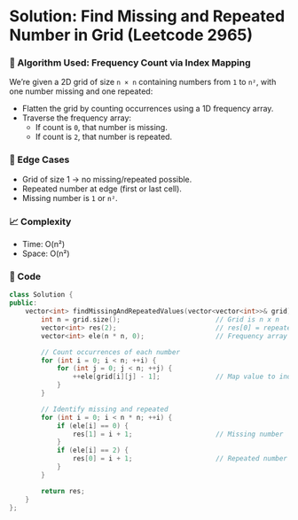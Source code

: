 # Solution: Find Missing and Repeated Number in Grid (Leetcode 2965)

### 🧠 Algorithm Used: Frequency Count via Index Mapping

We’re given a 2D grid of size `n × n` containing numbers from `1` to `n²`, with one number missing and one repeated:

- Flatten the grid by counting occurrences using a 1D frequency array.
- Traverse the frequency array:
  - If count is `0`, that number is missing.
  - If count is `2`, that number is repeated.

### 🧪 Edge Cases

- Grid of size 1 → no missing/repeated possible.
- Repeated number at edge (first or last cell).
- Missing number is `1` or `n²`.

### 📈 Complexity

- Time: O(n²)
- Space: O(n²)

### 🧾 Code

```cpp
class Solution {
public:
    vector<int> findMissingAndRepeatedValues(vector<vector<int>>& grid) {
        int n = grid.size();                        // Grid is n x n
        vector<int> res(2);                         // res[0] = repeated, res[1] = missing
        vector<int> ele(n * n, 0);                  // Frequency array for 1 to n²

        // Count occurrences of each number
        for (int i = 0; i < n; ++i) {
            for (int j = 0; j < n; ++j) {
                ++ele[grid[i][j] - 1];              // Map value to index
            }
        }

        // Identify missing and repeated
        for (int i = 0; i < n * n; ++i) {
            if (ele[i] == 0) {
                res[1] = i + 1;                     // Missing number
            }
            if (ele[i] == 2) {
                res[0] = i + 1;                     // Repeated number
            }
        }

        return res;
    }
};
```
